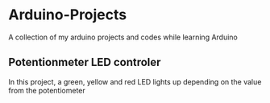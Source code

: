# Arduino-Projects
A collection of my arduino projects and codes while learning Arduino
## Potentionmeter LED controler
In this project, a green, yellow and red LED lights up depending on the value from the potentiometer
